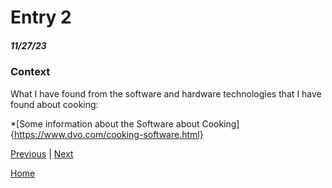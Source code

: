 # Entry 2
##### 11/27/23
### Context

What I have found from the software and hardware technologies that I have found about cooking: 

*[Some information about the Software about Cooking]{https://www.dvo.com/cooking-software.html}

[Previous](entry01.md) | [Next](entry03.md)

[Home](../README.md)
